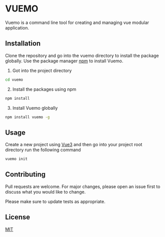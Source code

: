 # VUEMO

Vuemo is a command line tool for creating and managing vue modular application.

## Installation
Clone the repository and go into the vuemo directory to install the package globally.
Use the package manager [npm](https://www.npmjs.com) to install Vuemo.

1. Got into the project directory
```bash
cd vuemo
```

2. Install the packages using npm
```bash
npm install
```

3. Install Vuemo globally 
```bash
npm install vuemo -g
```

## Usage
Create a new project using [Vue3](https://v3.vuejs.org/) and then go into your project root directory run the following command

```bash
vuemo init
```

## Contributing
Pull requests are welcome. For major changes, please open an issue first to discuss what you would like to change.

Please make sure to update tests as appropriate.

## License
[MIT](https://choosealicense.com/licenses/mit/)

